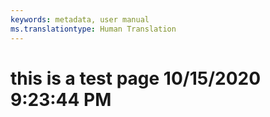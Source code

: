 ```yaml
---
keywords: metadata, user manual
ms.translationtype: Human Translation
---
```

# this is a test page 10/15/2020 9:23:44 PM